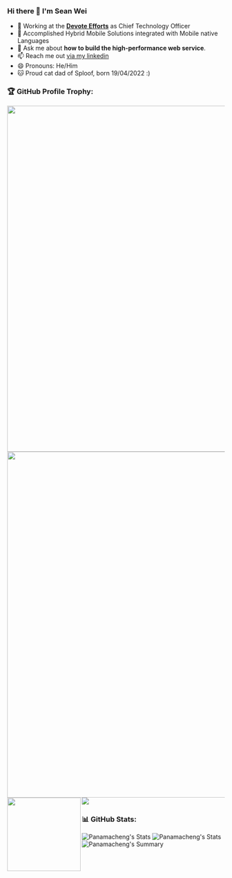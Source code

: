 ### Hi there 👋 I'm Sean Wei 
- 🔭 Working at the [**Devote Efforts**](https://devoteefforts.biz) as Chief Technology Officer  
- 🌱 Accomplished Hybrid Mobile Solutions integrated with Mobile native Languages
- 💬 Ask me about **how to build the high-performance web service**.
- 📫 Reach me out [via my linkedin](https://www.linkedin.com/in/sean-w-364b36211/)
- 😄 Pronouns: He/Him
- 🐱 Proud cat dad of Sploof, born 19/04/2022 :)

### 🏆 GitHub Profile Trophy:
<a href="https://github.com/ryo-ma/github-profile-trophy">
  <img width=800 src="https://github-profile-trophy.vercel.app/?username=panamacheng&theme=onedark&column=8no-frame=true"/>
  <img width=800 src="https://github-profile-trophy.vercel.app/?username=panamacheng&column=8&theme=gruvbox&no-frame=true"/>
</a>
<div>
  <img height="170" align="left" src="https://github-readme-stats.vercel.app/api?username=panamacheng&count_private=true&include_all_commits=true" />
  <img src="https://github-readme-stats.vercel.app/api/top-langs/?username=panamacheng&layout=compact" />
</div>

### 📊 GitHub Stats:
![Panamacheng's Stats](https://github-profile-summary-cards.vercel.app/api/cards/repos-per-language?username=panamacheng&show_icons=true&count_private=true&theme=solarized_dark)
![Panamacheng's Stats](https://github-profile-summary-cards.vercel.app/api/cards/most-commit-language?username=panamacheng&show_icons=true&count_private=true&theme=solarized_dark)
![Panamacheng's Summary](https://github-profile-summary-cards.vercel.app/api/cards/profile-details?username=panamacheng&show_icons=true&count_private=true&theme=solarized_dark)
